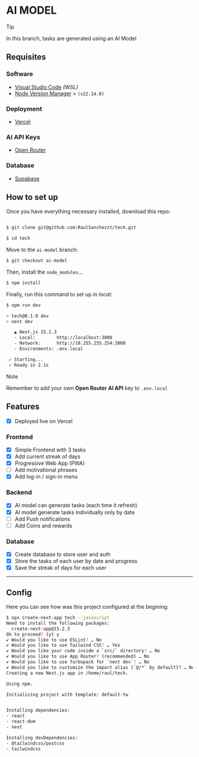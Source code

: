 # AI MODEL

> [!TIP]
> In this branch, tasks are generated using an AI Model

## Requisites

### Software

- [Visual Studio Code](https://code.visualstudio.com/) _(WSL)_
- [Node Version Manager](https://github.com/nvm-sh/nvm) > `(v22.14.0)`

### Deployment

- [Vercel](https://vercel.com/)

### AI API Keys

- [Open Router](https://openrouter.ai/)

### Database

- [Supabase](https://supabase.com/)

## How to set up

Once you have everything necessary installed, download this repo:

```bash

$ git clone git@github.com:RaulSanchezzt/tech.git

$ cd tech

```

Move to the `ai-model` branch:

```bash
$ git checkout ai-model
```

Then, install the `node_modules`...

```bash
$ npm install
```

Finally, run this command to set up in _local_:

```bash
$ npm run dev

> tech@0.1.0 dev
> next dev

   ▲ Next.js 15.2.3
   - Local:        http://localhost:3000
   - Network:      http://10.255.255.254:3000
   - Environments: .env.local

 ✓ Starting...
 ✓ Ready in 2.1s
```

> [!NOTE]
> Remember to add your own **Open Router AI API** key to `.env.local`

## Features

- [x] Deployed live on Vercel

### Frontend

- [x] Simple Frontend with 3 tasks
- [x] Add current streak of days
- [x] Progressive Web App (PWA)
- [ ] Add motivational phrases
- [x] Add log-in / sign-in menu

### Backend

- [x] AI model can generate tasks (each time it refresh)
- [x] AI model generate tasks individually only by date
- [ ] Add Push notifications
- [ ] Add Coins and rewards

### Database

- [x] Create database to store user and auth
- [x] Store the tasks of each user by date and progress
- [x] Save the streak of days for each user

---

## Config

Here you can see how was this project configured at the begining:

```bash
$ npx create-next-app tech --javascript
Need to install the following packages:
  create-next-app@15.2.3
Ok to proceed? (y) y
✔ Would you like to use ESLint? … No
✔ Would you like to use Tailwind CSS? … Yes
✔ Would you like your code inside a `src/` directory? … No
✔ Would you like to use App Router? (recommended) … No
✔ Would you like to use Turbopack for `next dev`? … No
✔ Would you like to customize the import alias (`@/*` by default)? … No
Creating a new Next.js app in /home/raul/tech.

Using npm.

Initializing project with template: default-tw


Installing dependencies:
- react
- react-dom
- next

Installing devDependencies:
- @tailwindcss/postcss
- tailwindcss
```
